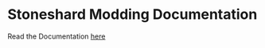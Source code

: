 # Stoneshard Modding Documentation

Read the Documentation [here](https://stoneshard-modding-documentation.readthedocs.io/en/latest/)